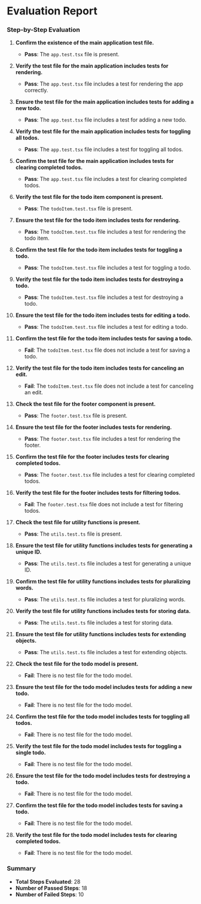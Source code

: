 # Evaluation Report

### Step-by-Step Evaluation

1. **Confirm the existence of the main application test file.**
   - **Pass**: The `app.test.tsx` file is present.

2. **Verify the test file for the main application includes tests for rendering.**
   - **Pass**: The `app.test.tsx` file includes a test for rendering the app correctly.

3. **Ensure the test file for the main application includes tests for adding a new todo.**
   - **Pass**: The `app.test.tsx` file includes a test for adding a new todo.

4. **Verify the test file for the main application includes tests for toggling all todos.**
   - **Pass**: The `app.test.tsx` file includes a test for toggling all todos.

5. **Confirm the test file for the main application includes tests for clearing completed todos.**
   - **Pass**: The `app.test.tsx` file includes a test for clearing completed todos.

6. **Verify the test file for the todo item component is present.**
   - **Pass**: The `todoItem.test.tsx` file is present.

7. **Ensure the test file for the todo item includes tests for rendering.**
   - **Pass**: The `todoItem.test.tsx` file includes a test for rendering the todo item.

8. **Confirm the test file for the todo item includes tests for toggling a todo.**
   - **Pass**: The `todoItem.test.tsx` file includes a test for toggling a todo.

9. **Verify the test file for the todo item includes tests for destroying a todo.**
   - **Pass**: The `todoItem.test.tsx` file includes a test for destroying a todo.

10. **Ensure the test file for the todo item includes tests for editing a todo.**
    - **Pass**: The `todoItem.test.tsx` file includes a test for editing a todo.

11. **Confirm the test file for the todo item includes tests for saving a todo.**
    - **Fail**: The `todoItem.test.tsx` file does not include a test for saving a todo.

12. **Verify the test file for the todo item includes tests for canceling an edit.**
    - **Fail**: The `todoItem.test.tsx` file does not include a test for canceling an edit.

13. **Check the test file for the footer component is present.**
    - **Pass**: The `footer.test.tsx` file is present.

14. **Ensure the test file for the footer includes tests for rendering.**
    - **Pass**: The `footer.test.tsx` file includes a test for rendering the footer.

15. **Confirm the test file for the footer includes tests for clearing completed todos.**
    - **Pass**: The `footer.test.tsx` file includes a test for clearing completed todos.

16. **Verify the test file for the footer includes tests for filtering todos.**
    - **Fail**: The `footer.test.tsx` file does not include a test for filtering todos.

17. **Check the test file for utility functions is present.**
    - **Pass**: The `utils.test.ts` file is present.

18. **Ensure the test file for utility functions includes tests for generating a unique ID.**
    - **Pass**: The `utils.test.ts` file includes a test for generating a unique ID.

19. **Confirm the test file for utility functions includes tests for pluralizing words.**
    - **Pass**: The `utils.test.ts` file includes a test for pluralizing words.

20. **Verify the test file for utility functions includes tests for storing data.**
    - **Pass**: The `utils.test.ts` file includes a test for storing data.

21. **Ensure the test file for utility functions includes tests for extending objects.**
    - **Pass**: The `utils.test.ts` file includes a test for extending objects.

22. **Check the test file for the todo model is present.**
    - **Fail**: There is no test file for the todo model.

23. **Ensure the test file for the todo model includes tests for adding a new todo.**
    - **Fail**: There is no test file for the todo model.

24. **Confirm the test file for the todo model includes tests for toggling all todos.**
    - **Fail**: There is no test file for the todo model.

25. **Verify the test file for the todo model includes tests for toggling a single todo.**
    - **Fail**: There is no test file for the todo model.

26. **Ensure the test file for the todo model includes tests for destroying a todo.**
    - **Fail**: There is no test file for the todo model.

27. **Confirm the test file for the todo model includes tests for saving a todo.**
    - **Fail**: There is no test file for the todo model.

28. **Verify the test file for the todo model includes tests for clearing completed todos.**
    - **Fail**: There is no test file for the todo model.

### Summary

- **Total Steps Evaluated**: 28
- **Number of Passed Steps**: 18
- **Number of Failed Steps**: 10